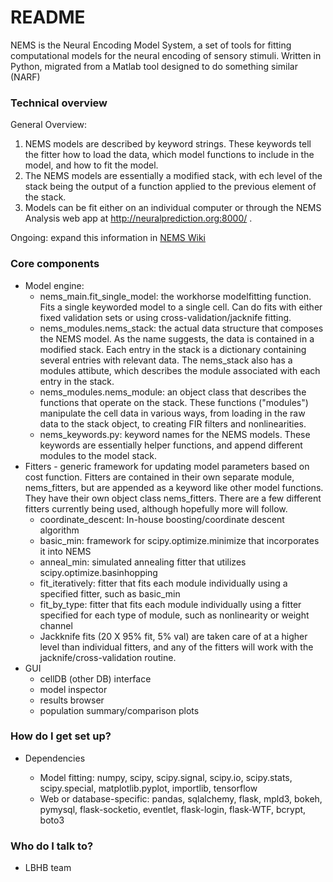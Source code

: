 # README #

NEMS is the Neural Encoding Model System, a set of tools for fitting computational models for the neural encoding of sensory stimuli.  Written in Python, migrated from a Matlab tool designed to do something similar (NARF)

### Technical overview ###

General Overview: 

1. NEMS models are described by keyword strings. These keywords tell the fitter how to load the data, which model functions to include in the model, and how to fit the model. 
2. The NEMS models are essentially a modified stack, with ech level of the stack being the output of a function applied to the previous element of the stack.  
3. Models can be fit either on an individual computer or through the NEMS Analysis web app at http://neuralprediction.org:8000/ .
 

Ongoing: expand this information in [NEMS Wiki](https://bitbucket.org/lbhb/nems/wiki/Home)

### Core components ###

* Model engine:
    * nems_main.fit_single_model: the workhorse modelfitting function. Fits a single keyworded model to a single cell. Can do fits with either fixed validation sets or using cross-validation/jacknife fitting.
    * nems_modules.nems_stack: the actual data structure that composes the NEMS model. As the name suggests, the data is contained in a modified stack. Each entry in the stack is a dictionary containing several entries with relevant data. The nems_stack also has a modules attibute, which describes the module associated with each entry in the stack. 
    * nems_modules.nems_module: an object class that describes the functions that operate on the stack. These functions ("modules") manipulate the cell data in various ways, from loading in the raw data to the stack object, to creating FIR filters and nonlinearities. 
    * nems_keywords.py: keyword names for the NEMS models. These keywords are essentially helper functions, and append different modules to the model stack.
* Fitters - generic framework for updating model parameters based on cost function. Fitters are contained in their own separate module, nems_fitters, but are appended as a keyword like other model functions. They have their own object class nems_fitters. There are a few different fitters currently being used, although hopefully more will follow.
    * coordinate_descent: In-house boosting/coordinate descent algorithm
    * basic_min: framework for scipy.optimize.minimize that incorporates it into NEMS
    * anneal_min: simulated annealing fitter that utilizes scipy.optimize.basinhopping
    * fit_iteratively: fitter that fits each module individually using a specified fitter, such as basic_min
    * fit_by_type: fitter that fits each module individually using a fitter specified for each type of module, such as nonlinearity or weight channel
    * Jackknife fits (20 X 95% fit, 5% val) are taken care of at a higher level than individual fitters, and any of the fitters will work with the jacknife/cross-validation routine.
* GUI
    * cellDB (other DB) interface
    * model inspector
    * results browser
    * population summary/comparison plots

### How do I get set up? ###

* Dependencies

    * Model fitting: numpy, scipy, scipy.signal, scipy.io, scipy.stats, scipy.special, matplotlib.pyplot, importlib, tensorflow
    * Web or database-specific: pandas, sqlalchemy, flask, mpld3, bokeh, pymysql, flask-socketio, eventlet, flask-login, flask-WTF, bcrypt, boto3

### Who do I talk to? ###

* LBHB team